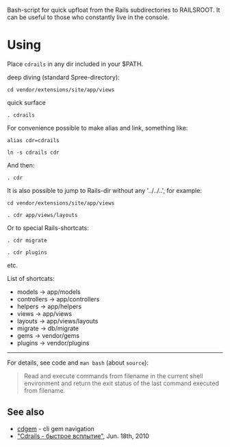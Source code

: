 Bash-script for quick upfloat from the Rails subdirectories to RAILSROOT.
It can be useful to those who constantly live in the console.

# Using

Place `cdrails` in any dir included in your $PATH.

deep diving (standard Spree-directory):

`cd vendor/extensions/site/app/views`

quick surface

`. cdrails`

For convenience possible to make alias and link, something like:

`alias cdr=cdrails`

`ln -s cdrails cdr`

And then:

`. cdr`

It is also possible to jump to Rails-dir without any '../../..', for example:

  `cd vendor/extensions/site/app/views`

  `. cdr app/views/layouts`

Or to special Rails-shortcats:

  `. cdr migrate`

  `. cdr plugins`

  etc.

List of shortcats:

- models -> app/models
- controllers -> app/controllers
- helpers -> app/helpers
- views -> app/views
- layouts -> app/views/layouts
- migrate -> db/migrate
- gems -> vendor/gems
- plugins -> vendor/plugins

---------------------------------------

For details, see code and `man bash` (about `source`):

> Read and execute commands from filename in the current shell
> environment and return the exit  status  of  the last  command
> executed  from filename.

## See also

- [cdgem](http://gist.github.com/478223) - cli gem navigation
- ["Cdrails - быстрое всплытие"](http://hmizgir.livejournal.com/1065.html), Jun. 18th, 2010
